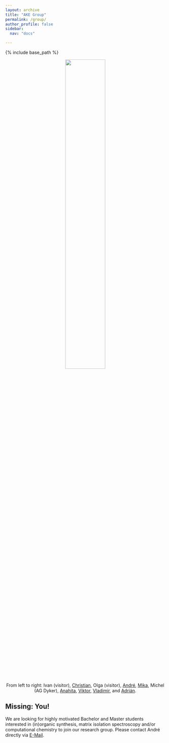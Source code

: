 ```yaml
---
layout: archive
title: "AKE Group"
permalink: /group/
author_profile: false
sidebar:
  nav: "docs"

---
```

{% include base_path %}

<p align="center">
  <img width="50%" height="auto" src="https://AKEckhardt.github.io/images/group_2024.jpg">
</p>  
<p style='text-align: center;'>From left to right: 
Ivan (visitor), 
<a href="https://www.eckhardt-lab.ruhr-uni-bochum.de/akegroup/ChristianThiehoff/">Christian</a>, 
Olga (visitor), 
<a href="https://www.eckhardt-lab.ruhr-uni-bochum.de/akegroup/ake/">André</a>,
<a href="https://www.eckhardt-lab.ruhr-uni-bochum.de/akegroup/MikaMaehara/">Mika</a>, 
Michel (AG Dyker), 
<a href="https://www.eckhardt-lab.ruhr-uni-bochum.de/akegroup/AnahitaSafiyan/">Anahita</a>, 
<a href="https://www.eckhardt-lab.ruhr-uni-bochum.de/akegroup/ViktorPaczelt/">Viktor</a>,  
<a href="https://www.eckhardt-lab.ruhr-uni-bochum.de/akegroup/VladimirDrabkin/">Vladimir</a>, 
and <a href="https://www.eckhardt-lab.ruhr-uni-bochum.de/akegroup/AdrianPortelaGonzalez/">Adrián</a>. 
</p>



Missing: You!
------
We are looking for highly motivated Bachelor and Master students interested in (in)organic synthesis, matrix isolation spectroscopy and/or computational chemistry to join our research group. Please contact André directly via <a href="mailto:Andre.Eckhardt@rub.de">E-Mail</a>.
<br/>
<br/>



